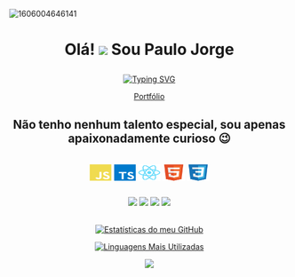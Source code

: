 
![1606004646141](https://user-images.githubusercontent.com/108183568/236877254-0a25c439-a03e-4741-b608-9ee96fcd592f.jpg)

# <p align="center">Olá! <img src="https://media.giphy.com/media/hvRJCLFzcasrR4ia7z/giphy.gif" width="28"> Sou Paulo Jorge</p>


<div align="center">
  
[![Typing SVG](https://readme-typing-svg.herokuapp.com?font=Fira+Code&size=25&pause=800&color=28F765&width=480&lines=Um+desenvolvedor+web+front-end)](https://git.io/typing-svg)
  
</div>

<div align=center>


<a href="https://pjxsantos.github.io/Portfolio/port/">
 Portfólio </a>

<h2>Não tenho nenhum talento especial, sou apenas apaixonadamente curioso 😉</h2>
  </div>
  <div align=center>
  <div style="display: inline_block"><br>
  <img align="center" alt="Paulo-Js" height="30" width="40" src="https://raw.githubusercontent.com/devicons/devicon/master/icons/javascript/javascript-plain.svg">
  <img align="center" alt="Paulo-Ts" height="30" width="40" src="https://raw.githubusercontent.com/devicons/devicon/master/icons/typescript/typescript-plain.svg">
  <img align="center" alt="Paulo-React" height="30" width="40" src="https://raw.githubusercontent.com/devicons/devicon/master/icons/react/react-original.svg">
  <img align="center" alt="Paulo-HTML" height="30" width="40" src="https://raw.githubusercontent.com/devicons/devicon/master/icons/html5/html5-original.svg">
  <img align="center" alt="Paulo-CSS" height="30" width="40" src="https://raw.githubusercontent.com/devicons/devicon/master/icons/css3/css3-original.svg">
</div></div>
  
 ##
   
  <div align=center>
  <a href="https://www.youtube.com/" target="_blank"><img src="https://img.shields.io/badge/YouTube-FF0000?style=for-the-badge&logo=youtube&logoColor=white" target="_blank"></a>
  <a href="AQUI VAI O LINK DO INSTAGRAM" target="_blank"><img src="https://img.shields.io/badge/-Instagram-%23E4405F?style=for-the-badge&logo=instagram&logoColor=white" target="_blank"></a> 
  <a href = "mailto:pauloaminsantos@gmail.com"><img src="https://img.shields.io/badge/-Gmail-%23333?style=for-the-badge&logo=gmail&logoColor=white" target="_blank"></a>
  <a href="https://www.linkedin.com/in/paulo-jorge-xavier-dos-santos-72960a269/" target="_blank"><img src="https://img.shields.io/badge/-LinkedIn-%230077B5?style=for-the-badge&logo=linkedin&logoColor=white" target="_blank"></a> 
  </div>
  <br>
  <div align=center>
    
  [![Estatísticas do meu GitHub](https://github-readme-stats.vercel.app/api?username=Pjxsantos&show_icons=true&theme=transparent)](https://github.com/anuraghazra/github-readme-stats)

  [![Linguagens Mais Utilizadas](https://github-readme-stats.vercel.app/api/top-langs/?username=Pjxsantos&layout=donut&theme=transparent)](https://github.com/anuraghazra/github-readme-stats)

  ![](https://komarev.com/ghpvc/?username=Pjxsantos&label=VISITAS+AO+PERFIL&color=25D366)
  
  </div>
 

